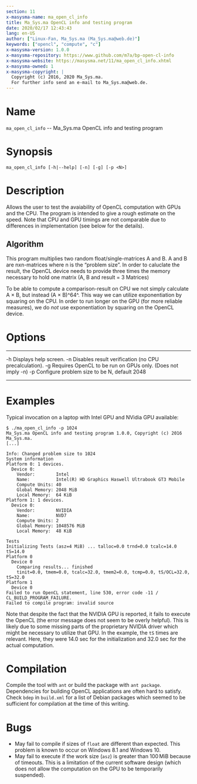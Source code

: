 ```yaml
---
section: 11
x-masysma-name: ma_open_cl_info
title: Ma_Sys.ma OpenCL info and testing program
date: 2020/02/17 12:43:43
lang: en-US
author: ["Linux-Fan, Ma_Sys.ma (Ma_Sys.ma@web.de)"]
keywords: ["opencl", "compute", "c"]
x-masysma-version: 1.0.0
x-masysma-repository: https://www.github.com/m7a/bp-open-cl-info
x-masysma-website: https://masysma.net/11/ma_open_cl_info.xhtml
x-masysma-owned: 1
x-masysma-copyright: |
  Copyright (c) 2016, 2020 Ma_Sys.ma.
  For further info send an e-mail to Ma_Sys.ma@web.de.
---
```

Name
====

`ma_open_cl_info` -- Ma_Sys.ma OpenCL info and testing program

Synopsis
========

	ma_open_cl_info [-h|--help] [-n] [-g] [-p <N>]

Description
===========

Allows the user to test the avaiability of OpenCL computation with GPUs and
the CPU. The program is intended to give a rough estimate on the speed.
Note that CPU and GPU timings are not comparable due to differences in
implementation (see below for the details).

## Algorithm

This program multiplies two random float/single-matrices A and B.
A and B are nxn-matrices where n is the “problem size”.
In order to caluclate the result, the OpenCL device needs to provide three
times the memory necessary to hold one matrix (A, B and result = 3 Matrices)

To be able to compute a comparison-result on CPU we not simply calculate
A $\times$ B, but instead (A $\times$ B)^64^. This way we can utilize
exponentiation by squaring on the CPU. In order to run longer on the GPU
(for more reliable measures), we do _not_ use exponentiation by squaring on
the OpenCL device.

Options
=======

--  -----------------------------------------------------------
-h  Displays help screen.
-n  Disables result verification (no CPU precalculation).
-g  Requires OpenCL to be run on GPUs only. (Does not imply -n)
-p  Configure problem size to be N, default 2048
--  -----------------------------------------------------------

Examples
========

Typical invocation on a laptop with Intel GPU and NVidia GPU available:

~~~
$ ./ma_open_cl_info -p 1024
Ma_Sys.ma OpenCL info and testing program 1.0.0, Copyright (c) 2016 Ma_Sys.ma.
[...]

Info: Changed problem size to 1024
System information
Platform 0: 1 devices.
  Device 0:
    Vendor:        Intel
    Name:          Intel(R) HD Graphics Haswell Ultrabook GT3 Mobile
    Compute Units: 40
    Global Memory: 2048 MiB
    Local Memory:  64 KiB
Platform 1: 1 devices.
  Device 0:
    Vendor:        NVIDIA
    Name:          NVD7
    Compute Units: 2
    Global Memory: 1048576 MiB
    Local Memory:  48 KiB

Tests
Initializing Tests (asz=4 MiB) ... talloc=0.0 trnd=0.0 tcalc=14.0 tS=14.0
Platform 0
  Device 0
    Comparing results... finished
    tinit=0.0, tmem=0.0, tcalc=32.0, tmem2=0.0, tcmp=0.0, tS/OCL=32.0, tS=32.0
Platform 1
  Device 0
Failed to run OpenCL statement, line 530, error code -11 / CL_BUILD_PROGRAM_FAILURE.
Failed to compile program: invalid source
~~~

Note that despite the fact that the NVIDIA GPU is reported, it fails to execute
the  OpenCL (the error message does not seem to be overly helpful). This is
likely due to some missing parts of the proprietary NVIDIA driver which might
be necessary to utilize that GPU. In the example, the `tS` times are relevant.
Here, they were 14.0 sec for the initialization and 32.0 sec for the actual
computation.

Compilation
===========

Compile the tool with `ant` or build the package with `ant package`.
Dependencies for building OpenCL applications are often hard to satisfy.
Check `bdep` in `build.xml` for a list of Debian packages which seemed to be
sufficient for compilation at the time of this writing.

Bugs
====

 * May fail to compile if sizes of `float` are different than expected.
   This problem is known to occur on Windows 8.1 and Windows 10.
 * May fail to execute if the work size (`asz`) is greater than 100 MiB because
   of timeouts. This is a limitation of the current software design (which does
   not allow the computation on the GPU to be temporarily suspended).
